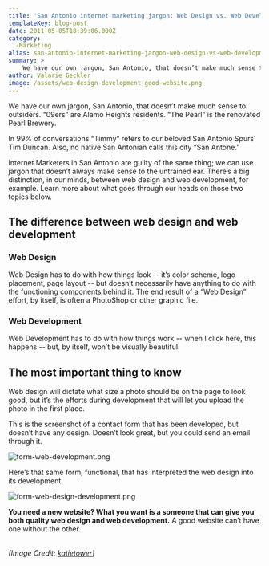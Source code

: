 ```yaml
---
title: 'San Antonio internet marketing jargon: Web Design vs. Web Development'
templateKey: blog-post
date: 2011-05-05T18:39:06.000Z
category: 
  -Marketing
alias: san-antonio-internet-marketing-jargon-web-design-vs-web-development
summary: > 
  	We have our own jargon, San Antonio, that doesn’t make much sense to outsiders. "09ers" are Alamo Heights residents. “The Pearl” is the renovated Pearl Brewery.
author: Valarie Geckler
image: /assets/web-design-development-good-website.png
---
```


We have our own jargon, San Antonio, that doesn’t make much sense to outsiders. “09ers” are Alamo Heights residents. “The Pearl” is the renovated Pearl Brewery.

In 99% of conversations “Timmy” refers to our beloved San Antonio Spurs’ Tim Duncan. Also, no native San Antonian calls this city “San Antone.”

Internet Marketers in San Antonio are guilty of the same thing; we can use jargon that doesn’t always make sense to the untrained ear. There’s a big distinction, in our minds, between web design and web development, for example. Learn more about what goes through our heads on those two topics below.

The difference between web design and web development
-----------------------------------------------------

### Web Design

Web Design has to do with how things look -- it’s color scheme, logo placement, page layout -- but doesn’t necessarily have anything to do with the functioning components behind it. The end result of a “Web Design” effort, by itself, is often a PhotoShop or other graphic file.

### Web Development

Web Development has to do with how things work -- when I click here, this happens -- but, by itself, won’t be visually beautiful.

The most important thing to know
--------------------------------

Web design will dictate what size a photo should be on the page to look good, but it’s the efforts during development that will let you upload the photo in the first place.

This is the screenshot of a contact form that has been developed, but doesn’t have any design. Doesn’t look great, but you could send an email through it.

![form-web-development.png](/sites/default/files/form-web-development.png)

Here’s that same form, functional, that has interpreted the web design into its development.

![form-web-design-development.png](/sites/default/files/form-web-design-development.png)

**You need a new website? What you want is a someone that can give you both quality web design and web development.** A good website can’t have one without the other.  
 

_\[Image Credit: [katietower](http://www.flickr.com/photos/katietower/4488218416/#/)\]_